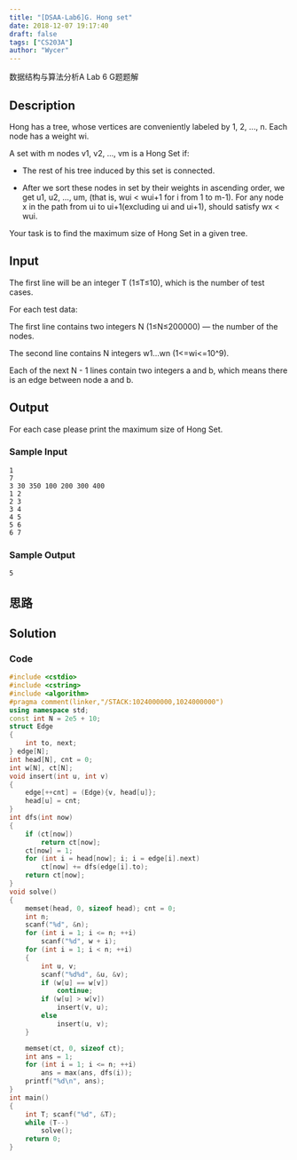 ```yaml
---
title: "[DSAA-Lab6]G. Hong set"
date: 2018-12-07 19:17:40
draft: false
tags: ["CS203A"]
author: "Wycer"
---
```


数据结构与算法分析A Lab 6 G题题解

<!-- more -->

## Description
Hong has a tree, whose vertices are conveniently labeled by 1, 2, ..., n. Each node has a weight wi.

A set with m nodes v1, v2, ..., vm is a Hong Set if:

- The rest of his tree induced by this set is connected.

- After we sort these nodes in set by their weights in ascending order, we get u1, u2, ..., um, (that is, wui < wui+1 for i from 1 to m-1). For any node x in the path from ui to ui+1(excluding ui and ui+1), should satisfy wx < wui.

Your task is to find the maximum size of Hong Set in a given tree.

## Input
The first line will be an integer T (1≤T≤10), which is the number of test cases.  

For each test data:

The first line contains two integers N (1≤N≤200000) — the number of the nodes.

The second line contains N integers w1…wn (1<=wi<=10^9).

Each of the next N - 1 lines contain two integers a and b, which means there is an edge between node a and b.

## Output
For each case please print the maximum size of Hong Set.

### Sample Input
```
1
7
3 30 350 100 200 300 400
1 2
2 3
3 4
4 5
5 6
6 7
```
### Sample Output
```
5
```

## 思路

## Solution

### Code
``` cpp
#include <cstdio>
#include <cstring>
#include <algorithm>
#pragma comment(linker,"/STACK:1024000000,1024000000")
using namespace std;
const int N = 2e5 + 10;
struct Edge
{
    int to, next;
} edge[N];
int head[N], cnt = 0;
int w[N], ct[N];
void insert(int u, int v)
{
    edge[++cnt] = (Edge){v, head[u]};
    head[u] = cnt;
}
int dfs(int now)
{
    if (ct[now])
        return ct[now];
    ct[now] = 1;
    for (int i = head[now]; i; i = edge[i].next)
        ct[now] += dfs(edge[i].to);
    return ct[now];
}
void solve()
{
    memset(head, 0, sizeof head); cnt = 0;
    int n;
    scanf("%d", &n);
    for (int i = 1; i <= n; ++i)    
        scanf("%d", w + i);
    for (int i = 1; i < n; ++i)
    {
        int u, v;
        scanf("%d%d", &u, &v);
        if (w[u] == w[v])
            continue;
        if (w[u] > w[v])
            insert(v, u);
        else 
            insert(u, v);
    }

    memset(ct, 0, sizeof ct);
    int ans = 1;
    for (int i = 1; i <= n; ++i)
        ans = max(ans, dfs(i));
    printf("%d\n", ans);
}
int main()
{
    int T; scanf("%d", &T);
    while (T--)
        solve();
    return 0;
}
```